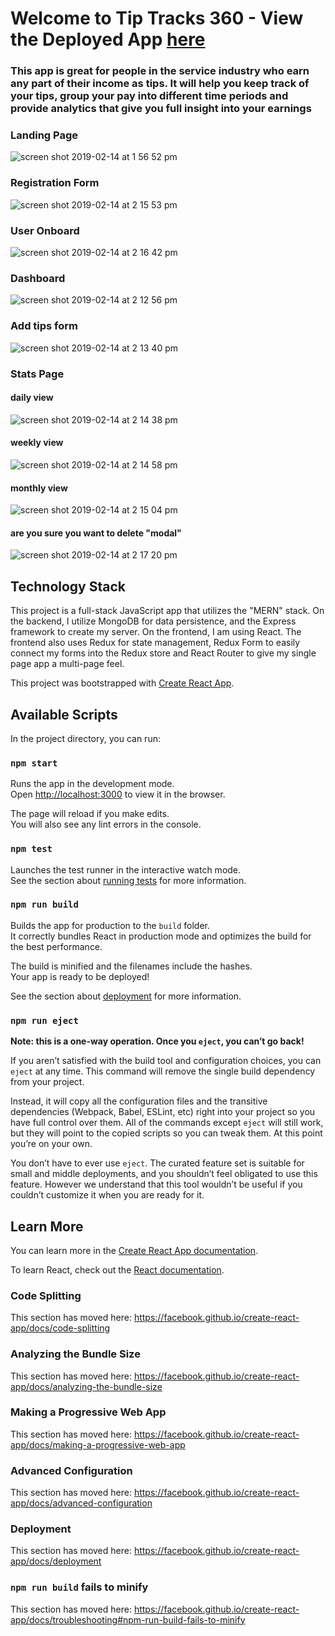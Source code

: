 # Welcome to Tip Tracks 360 - View the Deployed App [here](https://tips-app-client.herokuapp.com/)
### This app is great for people in the service industry who earn any part of their income as tips. It will help you keep track of your tips, group your pay into different time periods and provide analytics that give you full insight into your earnings

### Landing Page
![screen shot 2019-02-14 at 1 56 52 pm](https://user-images.githubusercontent.com/34561773/52879107-638cba80-312c-11e9-97ba-2b67887b8a58.png)

### Registration Form
![screen shot 2019-02-14 at 2 15 53 pm](https://user-images.githubusercontent.com/34561773/52879311-cda55f80-312c-11e9-9a70-30ffe1cfc352.png)

### User Onboard
![screen shot 2019-02-14 at 2 16 42 pm](https://user-images.githubusercontent.com/34561773/52879371-fa597700-312c-11e9-9051-adc474f2976e.png)

### Dashboard
![screen shot 2019-02-14 at 2 12 56 pm](https://user-images.githubusercontent.com/34561773/52879475-3391e700-312d-11e9-99d9-6d99bf79e118.png)

### Add tips form
![screen shot 2019-02-14 at 2 13 40 pm](https://user-images.githubusercontent.com/34561773/52879493-42789980-312d-11e9-9ae7-a0b6a2e0ef2c.png)

### Stats Page
#### daily view
![screen shot 2019-02-14 at 2 14 38 pm](https://user-images.githubusercontent.com/34561773/52879516-56240000-312d-11e9-99d1-0f0917a4ea74.png)
#### weekly view
![screen shot 2019-02-14 at 2 14 58 pm](https://user-images.githubusercontent.com/34561773/52879549-6fc54780-312d-11e9-8cdc-480c9084da43.png)
#### monthly view
![screen shot 2019-02-14 at 2 15 04 pm](https://user-images.githubusercontent.com/34561773/52879614-91beca00-312d-11e9-98d2-9cdcc7f773d6.png)
#### are you sure you want to delete "modal"
![screen shot 2019-02-14 at 2 17 20 pm](https://user-images.githubusercontent.com/34561773/52879635-a1d6a980-312d-11e9-9588-b474b9068bee.png)

## Technology Stack
This project is a full-stack JavaScript app that utilizes the "MERN" stack. On the backend, I utilize MongoDB for data 
persistence, and the Express framework to create my server. On the frontend, I am using React. The frontend also uses
Redux for state management, Redux Form to easily connect my forms into the Redux store and React Router to give my single page
app a multi-page feel.

This project was bootstrapped with [Create React App](https://github.com/facebook/create-react-app).

## Available Scripts

In the project directory, you can run:

### `npm start`

Runs the app in the development mode.<br>
Open [http://localhost:3000](http://localhost:3000) to view it in the browser.

The page will reload if you make edits.<br>
You will also see any lint errors in the console.

### `npm test`

Launches the test runner in the interactive watch mode.<br>
See the section about [running tests](https://facebook.github.io/create-react-app/docs/running-tests) for more information.

### `npm run build`

Builds the app for production to the `build` folder.<br>
It correctly bundles React in production mode and optimizes the build for the best performance.

The build is minified and the filenames include the hashes.<br>
Your app is ready to be deployed!

See the section about [deployment](https://facebook.github.io/create-react-app/docs/deployment) for more information.

### `npm run eject`

**Note: this is a one-way operation. Once you `eject`, you can’t go back!**

If you aren’t satisfied with the build tool and configuration choices, you can `eject` at any time. This command will remove the single build dependency from your project.

Instead, it will copy all the configuration files and the transitive dependencies (Webpack, Babel, ESLint, etc) right into your project so you have full control over them. All of the commands except `eject` will still work, but they will point to the copied scripts so you can tweak them. At this point you’re on your own.

You don’t have to ever use `eject`. The curated feature set is suitable for small and middle deployments, and you shouldn’t feel obligated to use this feature. However we understand that this tool wouldn’t be useful if you couldn’t customize it when you are ready for it.

## Learn More

You can learn more in the [Create React App documentation](https://facebook.github.io/create-react-app/docs/getting-started).

To learn React, check out the [React documentation](https://reactjs.org/).

### Code Splitting

This section has moved here: https://facebook.github.io/create-react-app/docs/code-splitting

### Analyzing the Bundle Size

This section has moved here: https://facebook.github.io/create-react-app/docs/analyzing-the-bundle-size

### Making a Progressive Web App

This section has moved here: https://facebook.github.io/create-react-app/docs/making-a-progressive-web-app

### Advanced Configuration

This section has moved here: https://facebook.github.io/create-react-app/docs/advanced-configuration

### Deployment

This section has moved here: https://facebook.github.io/create-react-app/docs/deployment

### `npm run build` fails to minify

This section has moved here: https://facebook.github.io/create-react-app/docs/troubleshooting#npm-run-build-fails-to-minify
